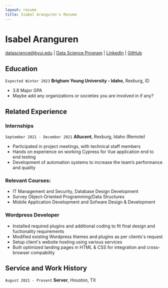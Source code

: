 ```yaml
---
layout: resume
title: Isabel Aranguren's Resume
---
```

# Isabel Aranguren 

<div id="webaddress">
<a href="datascience@byui.edu">datascience@byui.edu</a>
| <a href="https://byuidatascience.github.io/development.html">Data Science Program</a>
| <a href="https://www.linkedin.com/in/isabel-aranguren-a6a4a0215/">LinkedIn</a>
| <a href="https://github.com/isabelaranguren">GitHub</a>
</div>

<!-- https://www.monique.tech/the-art-of-markdown -->

## Education
`Expected Winter 2023`
__Brigham Young University - Idaho__, Rexburg, ID

- 3.8 Major GPA
- Maybe add any organizations or societies you are involved in if any?

## Related Experience

### Internships

`September 2021 - December 2021`
__Allucent__, Rexburg, Idaho (Remote)
- Participated in project meetings, with technical staff members
- Hands on experience on working Cypress for Vue application end to end testing
- Development of automation systems to increase the team’s performance and quality


### Relevant Courses:
- IT Management and Security, Database Design Development
- Survey Object-Oriented Programming/Data Structures
- Mobile Application Development and Sofware Design & Development

### Wordpress Developer
- Installed required plugins and additional coding to fit final design and fuctionality requirements 
- Modified existing Wordpress themes and plugins as per clients's request 
- Setup client's website hosting using various services 
- Built optimized landing pages in HTML & CSS for integration and cross-browser compability 

## Service and Work History

`August 2021 - Present`
__Server__, Houston, TX




